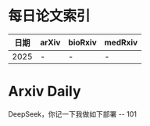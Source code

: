 # 每日论文索引

| 日期 | arXiv | bioRxiv | medRxiv |
|------|-------|---------|---------|
| 2025 | - | - | - |















































































































































































































































































































































































































































































































# Arxiv Daily


DeepSeek，你记一下我做如下部署 -- 101
